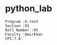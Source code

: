 # python_lab
```Name :Rachit singh
Program :b.tech
Section :O1
Roll Number :05
Faculty :Amirkhan
CPI:7.8```
